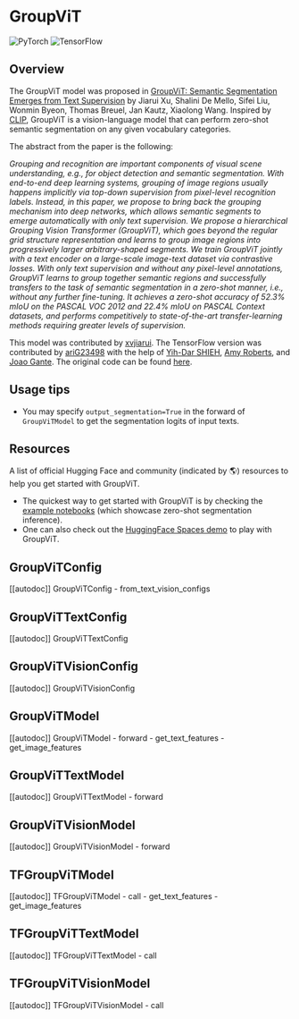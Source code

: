 <!--Copyright 2022 NVIDIA and The HuggingFace Team. All rights reserved.

Licensed under the Apache License, Version 2.0 (the "License"); you may not use this file except in compliance with
the License. You may obtain a copy of the License at

http://www.apache.org/licenses/LICENSE-2.0

Unless required by applicable law or agreed to in writing, software distributed under the License is distributed on
an "AS IS" BASIS, WITHOUT WARRANTIES OR CONDITIONS OF ANY KIND, either express or implied. See the License for the
specific language governing permissions and limitations under the License.

⚠️ Note that this file is in Markdown but contain specific syntax for our doc-builder (similar to MDX) that may not be
rendered properly in your Markdown viewer.

-->

# GroupViT

<div class="flex flex-wrap space-x-1">
<img alt="PyTorch" src="https://img.shields.io/badge/PyTorch-DE3412?style=flat&logo=pytorch&logoColor=white">
<img alt="TensorFlow" src="https://img.shields.io/badge/TensorFlow-FF6F00?style=flat&logo=tensorflow&logoColor=white">
</div>

## Overview

The GroupViT model was proposed in [GroupViT: Semantic Segmentation Emerges from Text Supervision](https://huggingface.co/papers/2202.11094) by Jiarui Xu, Shalini De Mello, Sifei Liu, Wonmin Byeon, Thomas Breuel, Jan Kautz, Xiaolong Wang.
Inspired by [CLIP](clip), GroupViT is a vision-language model that can perform zero-shot semantic segmentation on any given vocabulary categories.

The abstract from the paper is the following:

*Grouping and recognition are important components of visual scene understanding, e.g., for object detection and semantic segmentation. With end-to-end deep learning systems, grouping of image regions usually happens implicitly via top-down supervision from pixel-level recognition labels. Instead, in this paper, we propose to bring back the grouping mechanism into deep networks, which allows semantic segments to emerge automatically with only text supervision. We propose a hierarchical Grouping Vision Transformer (GroupViT), which goes beyond the regular grid structure representation and learns to group image regions into progressively larger arbitrary-shaped segments. We train GroupViT jointly with a text encoder on a large-scale image-text dataset via contrastive losses. With only text supervision and without any pixel-level annotations, GroupViT learns to group together semantic regions and successfully transfers to the task of semantic segmentation in a zero-shot manner, i.e., without any further fine-tuning. It achieves a zero-shot accuracy of 52.3% mIoU on the PASCAL VOC 2012 and 22.4% mIoU on PASCAL Context datasets, and performs competitively to state-of-the-art transfer-learning methods requiring greater levels of supervision.*

This model was contributed by [xvjiarui](https://huggingface.co/xvjiarui). The TensorFlow version was contributed by [ariG23498](https://huggingface.co/ariG23498) with the help of [Yih-Dar SHIEH](https://huggingface.co/ydshieh), [Amy Roberts](https://huggingface.co/amyeroberts), and [Joao Gante](https://huggingface.co/joaogante).
The original code can be found [here](https://github.com/NVlabs/GroupViT).

## Usage tips
 
- You may specify `output_segmentation=True` in the forward of `GroupViTModel` to get the segmentation logits of input texts. 

## Resources

A list of official Hugging Face and community (indicated by 🌎) resources to help you get started with GroupViT.

- The quickest way to get started with GroupViT is by checking the [example notebooks](https://github.com/xvjiarui/GroupViT/blob/main/demo/GroupViT_hf_inference_notebook.ipynb) (which showcase zero-shot segmentation inference).
- One can also check out the [HuggingFace Spaces demo](https://huggingface.co/spaces/xvjiarui/GroupViT) to play with GroupViT. 

## GroupViTConfig

[[autodoc]] GroupViTConfig
    - from_text_vision_configs

## GroupViTTextConfig

[[autodoc]] GroupViTTextConfig

## GroupViTVisionConfig

[[autodoc]] GroupViTVisionConfig

<frameworkcontent>
<pt>

## GroupViTModel

[[autodoc]] GroupViTModel
    - forward
    - get_text_features
    - get_image_features

## GroupViTTextModel

[[autodoc]] GroupViTTextModel
    - forward

## GroupViTVisionModel

[[autodoc]] GroupViTVisionModel
    - forward

</pt>
<tf>

## TFGroupViTModel

[[autodoc]] TFGroupViTModel
    - call
    - get_text_features
    - get_image_features

## TFGroupViTTextModel

[[autodoc]] TFGroupViTTextModel
    - call

## TFGroupViTVisionModel

[[autodoc]] TFGroupViTVisionModel
    - call

</tf>
</frameworkcontent>
